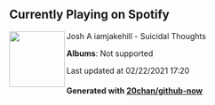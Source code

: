 ## Currently Playing on Spotify

[<img align="left" width="100" src="https://i.scdn.co/image/ab67616d0000b27306c95838d734f5c0fe3a6a7f">](https://open.spotify.com/album/1ueKr16PBVSG1qQEnf4zdn)

Josh A iamjakehill - Suicidal Thoughts

**Albums**: Not supported

Last updated at 02/22/2021 17:20

#### Generated with [20chan/github-now](https://github.com/20chan/github-now)


<!--
**20chan/20chan** is a ✨ _special_ ✨ repository because its `README.md` (this file) appears on your GitHub profile.

Here are some ideas to get you started:

- 🔭 I’m currently working on ...
- 🌱 I’m currently learning ...
- 👯 I’m looking to collaborate on ...
- 🤔 I’m looking for help with ...
- 💬 Ask me about ...
- 📫 How to reach me: ...
- 😄 Pronouns: ...
- ⚡ Fun fact: ...
-->
